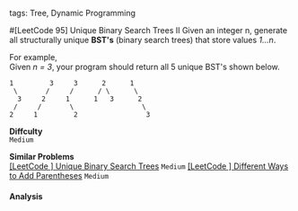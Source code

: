 tags: Tree, Dynamic Programming

#[LeetCode 95] Unique Binary Search Trees II
Given an integer n, generate all structurally unique **BST's** (binary search trees) that store values *1...n*.

For example,  
Given *n = 3*, your program should return all 5 unique BST's shown below.

    1         3     3      2      1
     \       /     /      / \      \
      3     2     1      1   3      2
     /     /       \                 \
    2     1         2                 3

**Diffculty**  
`Medium`

**Similar Problems**  
[[LeetCode ] Unique Binary Search Trees]() `Medium`
[[LeetCode ] Different Ways to Add Parentheses]() `Medium`



#### Analysis


